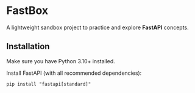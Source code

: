 # FastBox

A lightweight sandbox project to practice and explore **FastAPI** concepts.

## Installation

Make sure you have Python 3.10+ installed.

Install FastAPI (with all recommended dependencies):

```
pip install "fastapi[standard]"
```
